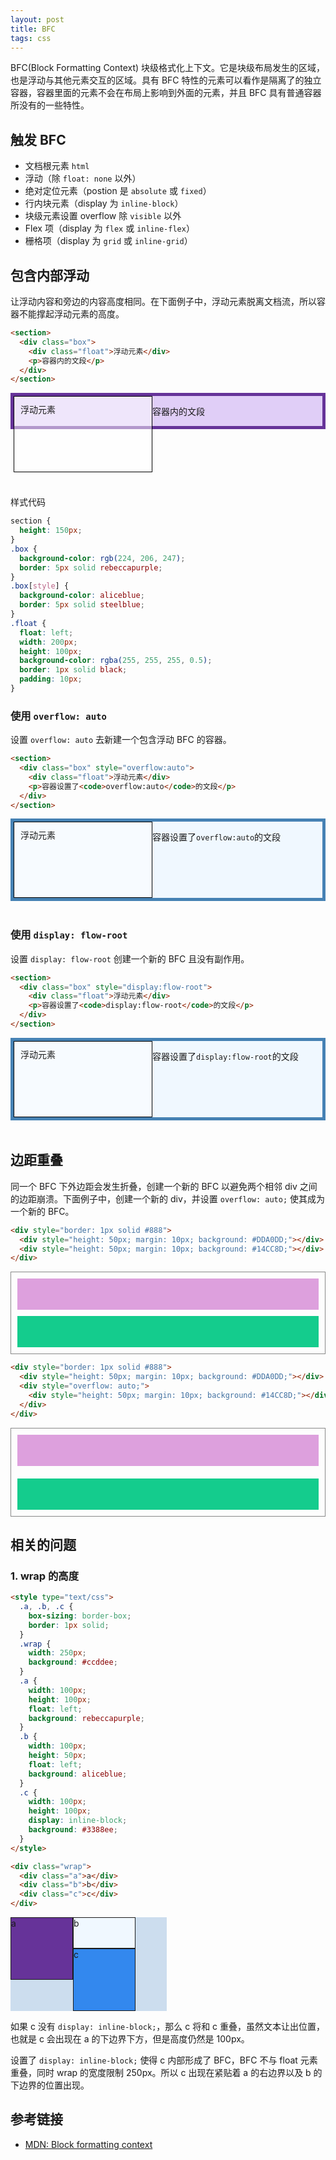 ```yaml
---
layout: post
title: BFC
tags: css
---
```


BFC(Block Formatting Context) 块级格式化上下文。它是块级布局发生的区域，也是浮动与其他元素交互的区域。具有 BFC 特性的元素可以看作是隔离了的独立容器，容器里面的元素不会在布局上影响到外面的元素，并且 BFC 具有普通容器所没有的一些特性。

## 触发 BFC

- 文档根元素 `html`
- 浮动（除 `float: none` 以外）
- 绝对定位元素（postion 是 `absolute` 或 `fixed`）
- 行内块元素（display 为 `inline-block`）
- 块级元素设置 overflow 除 `visible` 以外
- Flex 项（display 为 `flex` 或 `inline-flex`）
- 栅格项（display 为 `grid` 或 `inline-grid`）

## 包含内部浮动

让浮动内容和旁边的内容高度相同。在下面例子中，浮动元素脱离文档流，所以容器不能撑起浮动元素的高度。

```html
<section>
  <div class="box">
    <div class="float">浮动元素</div>
    <p>容器内的文段</p>
  </div>
</section>
```

<section>
  <div class="box">
    <div class="float">浮动元素</div>
    <p>容器内的文段</p>
  </div>
</section>

样式代码

```css
section {
  height: 150px;
}
.box {
  background-color: rgb(224, 206, 247);
  border: 5px solid rebeccapurple;
}
.box[style] {
  background-color: aliceblue;
  border: 5px solid steelblue;
}
.float {
  float: left;
  width: 200px;
  height: 100px;
  background-color: rgba(255, 255, 255, 0.5);
  border: 1px solid black;
  padding: 10px;
}
```

<style>
section {
  height:150px;
}
.box {
  background-color: rgb(224, 206, 247);
  border: 5px solid rebeccapurple;
}
.box[style] {
  background-color: aliceblue;
  border: 5px solid steelblue;
}
.float {
  float: left;
  width: 200px;
  height: 100px;
  background-color: rgba(255, 255, 255, .5);
  border:1px solid black;
  padding: 10px;
}
</style>

### 使用 `overflow: auto`

设置 `overflow: auto` 去新建一个包含浮动 BFC 的容器。

```html
<section>
  <div class="box" style="overflow:auto">
    <div class="float">浮动元素</div>
    <p>容器设置了<code>overflow:auto</code>的文段</p>
  </div>
</section>
```

<section>
  <div class="box" style="overflow:auto">
    <div class="float">浮动元素</div>
    <p>容器设置了<code>overflow:auto</code>的文段</p>
  </div>
</section>

### 使用 `display: flow-root`

设置 `display: flow-root` 创建一个新的 BFC 且没有副作用。

```html
<section>
  <div class="box" style="display:flow-root">
    <div class="float">浮动元素</div>
    <p>容器设置了<code>display:flow-root</code>的文段</p>
  </div>
</section>
```

<section>
  <div class="box" style="display:flow-root">
    <div class="float">浮动元素</div>
    <p>容器设置了<code>display:flow-root</code>的文段</p>
  </div>
</section>

## 边距重叠

同一个 BFC 下外边距会发生折叠，创建一个新的 BFC 以避免两个相邻 div 之间的边距崩溃。下面例子中，创建一个新的 div，并设置 `overflow: auto;` 使其成为一个新的 BFC。

```html
<div style="border: 1px solid #888">
  <div style="height: 50px; margin: 10px; background: #DDA0DD;"></div>
  <div style="height: 50px; margin: 10px; background: #14CC8D;"></div>
</div>
```

<div style="border: 1px solid #888">
  <div style="height: 50px; margin: 10px; background: #DDA0DD;"></div>
  <div style="height: 50px; margin: 10px; background: #14CC8D;"></div>
</div>

```html
<div style="border: 1px solid #888">
  <div style="height: 50px; margin: 10px; background: #DDA0DD;"></div>
  <div style="overflow: auto;">
    <div style="height: 50px; margin: 10px; background: #14CC8D;"></div>
  </div>
</div>
```

<div style="border: 1px solid #888">
  <div style="height: 50px; margin: 10px; background: #DDA0DD;"></div>
  <div style="overflow: auto;">
    <div style="height: 50px; margin: 10px; background: #14CC8D;"></div>
  </div>
</div>

## 相关的问题

### 1. wrap 的高度

```html
<style type="text/css">
  .a, .b, .c {
    box-sizing: border-box;
    border: 1px solid;
  }
  .wrap {
    width: 250px;
    background: #ccddee;
  }
  .a {
    width: 100px;
    height: 100px;
    float: left;
    background: rebeccapurple;
  }
  .b {
    width: 100px;
    height: 50px;
    float: left;
    background: aliceblue;
  }
  .c {
    width: 100px;
    height: 100px;
    display: inline-block;
    background: #3388ee;
  }
</style>

<div class="wrap">
  <div class="a">a</div>
  <div class="b">b</div>
  <div class="c">c</div>
</div>
```

<style type="text/css">
  .a, .b, .c {
    box-sizing: border-box;
    border: 1px solid;
  }
  .wrap {
    width: 250px;
    background: #ccddee;
  }
  .a {
    width: 100px;
    height: 100px;
    float: left;
    background: rebeccapurple;
  }
  .b {
    width: 100px;
    height: 50px;
    float: left;
    background: aliceblue;
  }
  .c {
    width: 100px;
    height: 100px;
    display: inline-block;
    background: #3388ee;
  }
</style>

<div class="wrap">
  <div class="a">a</div>
  <div class="b">b</div>
  <div class="c">c</div>
</div>

如果 c 没有 `display: inline-block;`，那么 c 将和 c 重叠，虽然文本让出位置，也就是 c 会出现在 a 的下边界下方，但是高度仍然是 100px。

设置了 `display: inline-block;` 使得 c 内部形成了 BFC，BFC 不与 float 元素重叠，同时 wrap 的宽度限制 250px。所以 c 出现在紧贴着 a 的右边界以及 b 的下边界的位置出现。

## 参考链接

- [MDN: Block formatting context](https://developer.mozilla.org/en-US/docs/Web/Guide/CSS/Block_formatting_context)
